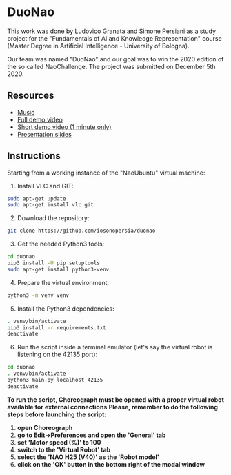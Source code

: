 # DuoNao
This work was done by Ludovico Granata and Simone Persiani
as a study project for the "Fundamentals of AI and Knowledge
Representation" course (Master Degree in Artificial Intelligence - University of Bologna).

Our team was named "DuoNao" and our goal was to win the 2020 edition of the so called NaoChallenge.
The project was submitted on December 5th 2020.

## Resources
  * [Music](https://github.com/iosonopersia/duonao/blob/main/Don't%20stop%20me%20now%20-%20Queen.mp3)
  * [Full demo video](https://github.com/iosonopersia/duonao/blob/main/Demo%20-%20Full%20version.mp4)
  * [Short demo video (1 minute only)](https://github.com/iosonopersia/duonao/blob/main/Demo%20-%201%20minute.mp4)
  * [Presentation slides](https://github.com/iosonopersia/duonao/blob/main/NAO%20Challenge.pdf)

## Instructions
Starting from a working instance of the "NaoUbuntu" virtual machine:
  1. Install VLC and GIT:
```bash
sudo apt-get update
sudo apt-get install vlc git
```
  2. Download the repository:
```bash
git clone https://github.com/iosonopersia/duonao
```
  3. Get the needed Python3 tools:
```bash
cd duonao
pip3 install -U pip setuptools
sudo apt-get install python3-venv
```
  4. Prepare the virtual environment:
```bash
python3 -m venv venv
```
  5. Install the Python3 dependencies:
```bash
. venv/bin/activate
pip3 install -r requirements.txt
deactivate
```
  6. Run the script inside a terminal emulator
     (let's say the virtual robot is listening on the 42135 port):
```bash
cd duonao
. venv/bin/activate
python3 main.py localhost 42135
deactivate
```

**To run the script, Choreograph must be opened with a proper virtual robot available for external connections**
**Please, remember to do the following steps before launching the script:**
  1. **open Choreograph**
  2. **go to Edit->Preferences and open the 'General' tab**
  3. **set 'Motor speed (%)' to 100**
  4. **switch to the 'Virtual Robot' tab**
  5. **select the 'NAO H25 (V40)' as the 'Robot model'**
  6. **click on the 'OK' button in the bottom right of the modal window**
